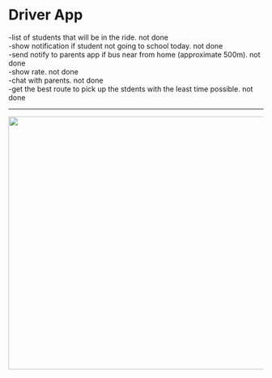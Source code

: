 # Driver App

-list of students that will be in the ride. not done
<br>
-show notification if student not going to school today. not done 
<br>
-send notify to parents app if bus near from home (approximate 500m). not done
<br>
-show rate. not done
<br>
-chat with parents. not done
<br>
-get the best route to pick up the stdents with the least time possible. not done

<hr>
<img src="https://github.com/BoQasem/splash-screen/blob/main/explain/splash screen.gif" width="900" height="500">

